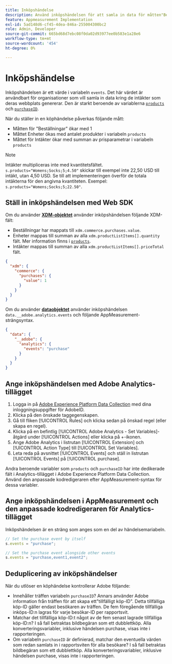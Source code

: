 ```yaml
---
title: Inköpshändelse
description: Använd inköpshändelsen för att samla in data för måtten"Beställningar","Enheter" och"Intäkter".
feature: Appmeasurement Implementation
exl-id: 5ad148d6-cf45-4dea-846a-255004300bc2
role: Admin, Developer
source-git-commit: 665bd68d7ebc08f0da02d93977ee0b583e1a28e6
workflow-type: tm+mt
source-wordcount: '454'
ht-degree: 0%

---
```


# Inköpshändelse

Inköpshändelsen är ett värde i variabeln `events`. Det här värdet är användbart för organisationer som vill samla in data kring de intäkter som deras webbplats genererar. Den är starkt beroende av variablerna [`products`](../products.md) och [`purchaseID`](../purchaseid.md).

När du ställer in en köphändelse påverkas följande mått:

* Måtten för &quot;Beställningar&quot; ökar med 1
* Måttet Enheter ökas med antalet produkter i variabeln `products`
* Måttet för Intäkter ökar med summan av prisparametrar i variabeln `products`

>[!NOTE]
>
>Intäkter multipliceras inte med kvantitetsfältet. `s.products="Womens;Socks;5;4.50"` skickar till exempel inte 22,50 USD till intäkt, utan 4,50 USD. Se till att implementeringen överför de totala intäkterna för den angivna kvantiteten. Exempel: `s.products="Womens;Socks;5;22.50"`.

## Ställ in inköpshändelsen med Web SDK

Om du använder [**XDM-objektet**](/help/implement/aep-edge/xdm-var-mapping.md) använder inköpshändelsen följande XDM-fält:

* Beställningar har mappats till `xdm.commerce.purchases.value`.
* Enheter mappas till summan av alla `xdm.productListItems[].quantity` fält. Mer information finns i [`products`](../products.md).
* Intäkter mappas till summan av alla `xdm.productListItems[].priceTotal` fält.

```json
{
  "xdm": {
    "commerce": {
      "purchases": {
        "value": 1
      }
    }
  }
}
```

Om du använder [**dataobjektet**](/help/implement/aep-edge/data-var-mapping.md) använder inköpshändelsen `data.__adobe.analytics.events` och följande AppMeasurement-strängsyntax.

```json
{
  "data": {
    "__adobe": {
      "analytics": {
        "events": "purchase"
      }
    }
  }
}
```

## Ange inköpshändelsen med Adobe Analytics-tillägget

1. Logga in på [Adobe Experience Platform Data Collection](https://experience.adobe.com/data-collection) med dina inloggningsuppgifter för AdobeID.
2. Klicka på den önskade taggegenskapen.
3. Gå till fliken [!UICONTROL Rules] och klicka sedan på önskad regel (eller skapa en regel).
4. Klicka på en befintlig [!UICONTROL Adobe Analytics - Set Variables]-åtgärd under [!UICONTROL Actions] eller klicka på +-ikonen.
5. Ange Adobe Analytics i listrutan [!UICONTROL Extension] och [!UICONTROL Action Type] till [!UICONTROL Set Variables].
6. Leta reda på avsnittet [!UICONTROL Events] och ställ in listrutan [!UICONTROL Events] på [!UICONTROL purchase].

Andra beroende variabler som `products` och `purchaseID` har inte dedikerade fält i Analytics-tillägget i Adobe Experience Platform Data Collection. Använd den anpassade kodredigeraren efter AppMeasurement-syntax för dessa variabler.

## Ange inköpshändelsen i AppMeasurement och den anpassade kodredigeraren för Analytics-tillägget

Inköpshändelsen är en sträng som anges som en del av händelsemariabeln.

```js
// Set the purchase event by itself
s.events = "purchase";

// Set the purchase event alongside other events
s.events = "purchase,event1,event2";
```

## Deduplicering av inköpshändelser

När du utlöser en köphändelse kontrollerar Adobe följande:

* Innehåller träffen variabeln `purchaseID`? Annars använder Adobe information från träffen för att skapa ett&quot;tillfälligt köp-ID&quot;. Detta tillfälliga köp-ID gäller endast besökaren av träffen. De fem föregående tillfälliga inköps-ID:n lagras för varje besökar-ID per rapportsvit.
* Matchar det tillfälliga köp-ID:t något av de fem senast lagrade tillfälliga köp-ID:n? I så fall betraktas bildbegäran som ett dubblettköp. Alla konverteringsvariabler, inklusive händelsen purchase, visas inte i rapporteringen.
* Om variabeln `purchaseID` är definierad, matchar den eventuella värden som redan samlats in i rapportsviten för alla besökare? I så fall betraktas bildbegäran som ett dubblettköp. Alla konverteringsvariabler, inklusive händelsen purchase, visas inte i rapporteringen.
